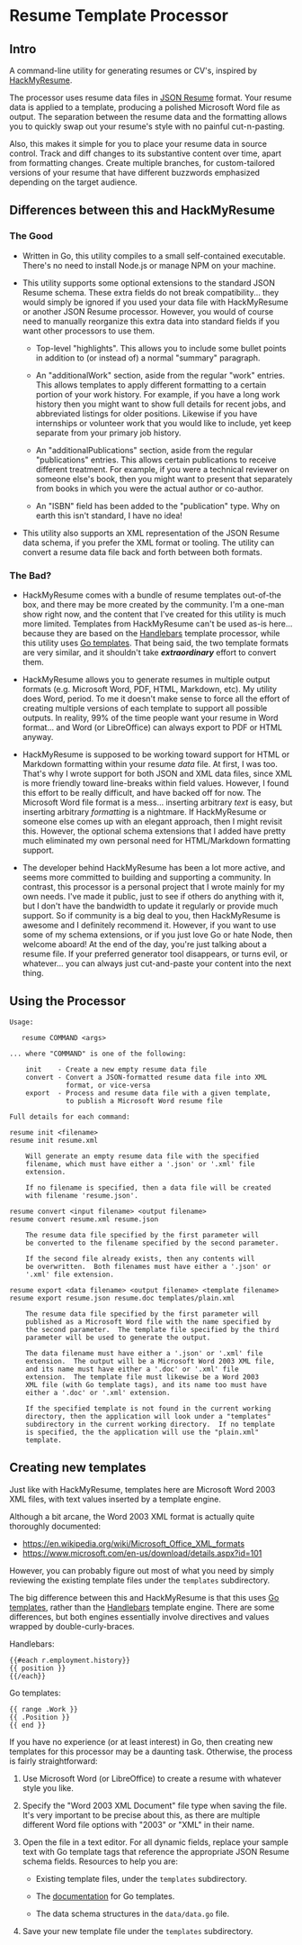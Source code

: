 Resume Template Processor
=========================

Intro
-----
A command-line utility for generating resumes or CV's, inspired by
[HackMyResume](https://github.com/hacksalot/HackMyResume).

The processor uses resume data files in [JSON Resume](https://github.com/jsonresume/resume-schema)
format.  Your resume data is applied to a template, producing a polished Microsoft Word file as
output.  The separation between the resume data and the formatting allows you to quickly swap out
your resume's style with no painful cut-n-pasting.

Also, this makes it simple for you to place your resume data in source control.  Track and diff
changes to its substantive content over time, apart from formatting changes.  Create multiple
branches, for custom-tailored versions of your resume that have different buzzwords emphasized
depending on the target audience.

Differences between this and HackMyResume
-----------------------------------------

### The Good

* Written in Go, this utility compiles to a small self-contained executable.  There's no need to
  install Node.js or manage NPM on your machine.

* This utility supports some optional extensions to the standard JSON Resume schema.  These extra
  fields do not break compatibility... they would simply be ignored if you used your data file with
  HackMyResume or another JSON Resume processor.  However, you would of course need to manually
  reorganize this extra data into standard fields if you want other processors to use them.

    * Top-level "highlights".  This allows you to include some bullet points in addition to (or
      instead of) a normal "summary" paragraph.

    * An "additionalWork" section, aside from the regular "work" entries.  This allows templates
      to apply different formatting to a certain portion of your work history.  For example, if you
      have a long work history then you might want to show full details for recent jobs, and
      abbreviated listings for older positions.  Likewise if you have internships or volunteer
      work that you would like to include, yet keep separate from your primary job history.

    * An "additionalPublications" section, aside from the regular "publications" entries.  This
      allows certain publications to receive different treatment.  For example, if you were a
      technical reviewer on someone else's book, then you might want to present that separately
      from books in which you were the actual author or co-author.

    * An "ISBN" field has been added to the "publication" type.  Why on earth this isn't standard,
      I have no idea!

* This utility also supports an XML representation of the JSON Resume data schema, if you prefer
  the XML format or tooling.  The utility can convert a resume data file back and forth between
  both formats.

### The Bad?

* HackMyResume comes with a bundle of resume templates out-of-the box, and there may be more
  created by the community.  I'm a one-man show right now, and the content that I've created for
  this utility is much more limited.  Templates from HackMyResume can't be used as-is here...
  because they are based on the [Handlebars](http://handlebarsjs.com/) template processor, while
  this utility uses [Go templates](https://golang.org/pkg/text/template/).  That being said, the
  two template formats are very similar, and it shouldn't take ***extraordinary*** effort to
  convert them.

* HackMyResume allows you to generate resumes in multiple output formats (e.g. Microsoft Word,
  PDF, HTML, Markdown, etc).  My utility does Word, period.  To me it doesn't make
  sense to force all the effort of creating multiple versions of each template to support all
  possible outputs.  In reality, 99% of the time people want your resume in Word format... and
  Word (or LibreOffice) can always export to PDF or HTML anyway.

* HackMyResume is supposed to be working toward support for HTML or Markdown formatting within
  your resume *data* file.  At first, I was too.  That's why I wrote support for both JSON and
  XML data files, since XML is more friendly toward line-breaks within field values.
  However, I found this effort to be really difficult, and have backed off for now.  The
  Microsoft Word file format is a mess... inserting arbitrary *text* is easy, but inserting
  arbitrary *formatting* is a nightmare.  If HackMyResume or someone else comes up with an
  elegant approach, then I might revisit this.  However, the optional schema extensions that I
  added have pretty much eliminated my own personal need for HTML/Markdown formatting support.

* The developer behind HackMyResume has been a lot more active, and seems more committed to
  building and supporting a community.  In contrast, this processor is a personal project that
  I wrote mainly for my own needs.  I've made it public, just to see if others do anything with
  it, but I don't have the bandwidth to update it regularly or provide much support.  So if
  community is a big deal to you, then HackMyResume is awesome and I definitely recommend it.
  However, if you want to use some of my schema extensions, or if you just love Go or hate Node,
  then welcome aboard!  At the end of the day, you're just talking about a resume file.  If your
  preferred generator tool disappears, or turns evil, or whatever... you can always just
  cut-and-paste your content into the next thing.

Using the Processor
-------------------
```
Usage:

   resume COMMAND <args>

... where "COMMAND" is one of the following:

	init    - Create a new empty resume data file
	convert - Convert a JSON-formatted resume data file into XML
	          format, or vice-versa
	export  - Process and resume data file with a given template,
	          to publish a Microsoft Word resume file

Full details for each command:

resume init <filename>
resume init resume.xml

	Will generate an empty resume data file with the specified
	filename, which must have either a '.json' or '.xml' file
	extension.

	If no filename is specified, then a data file will be created
	with filename 'resume.json'.

resume convert <input filename> <output filename>
resume convert resume.xml resume.json

	The resume data file specified by the first parameter will
	be converted to the filename specified by the second parameter.

	If the second file already exists, then any contents will
	be overwritten.  Both filenames must have either a '.json' or
	'.xml' file extension.

resume export <data filename> <output filename> <template filename>
resume export resume.json resume.doc templates/plain.xml

	The resume data file specified by the first parameter will
	published as a Microsoft Word file with the name specified by
	the second parameter.  The template file specified by the third
	parameter will be used to generate the output.

	The data filename must have either a '.json' or '.xml' file
	extension.  The output will be a Microsoft Word 2003 XML file,
	and its name must have either a '.doc' or '.xml' file
	extension.  The template file must likewise be a Word 2003
	XML file (with Go template tags), and its name too must have
	either a '.doc' or '.xml' extension.

	If the specified template is not found in the current working
	directory, then the application will look under a "templates"
	subdirectory in the current working directory.  If no template
	is specified, the the application will use the "plain.xml"
	template.
```

Creating new templates
----------------------
Just like with HackMyResume, templates here are Microsoft Word 2003 XML files, with text values
inserted by a template engine.

Although a bit arcane, the Word 2003 XML format is actually quite thoroughly documented:

* https://en.wikipedia.org/wiki/Microsoft_Office_XML_formats
* https://www.microsoft.com/en-us/download/details.aspx?id=101

However, you can probably figure out most of what you need by simply reviewing the existing
template files under the `templates` subdirectory.

The big difference between this and HackMyResume is that this uses
[Go templates](https://golang.org/pkg/text/template/), rather than the
[Handlebars](http://handlebarsjs.com/) template engine.  There are some differences, but both
engines essentially involve directives and values wrapped by double-curly-braces.

Handlebars:
```
{{#each r.employment.history}}
{{ position }}
{{/each}}
```

Go templates:
```
{{ range .Work }}
{{ .Position }}
{{ end }}
```

If you have no experience (or at least interest) in Go, then creating new templates for this
processor may be a daunting task.  Otherwise, the process is fairly straightforward:

1. Use Microsoft Word (or LibreOffice) to create a resume with whatever style you like.

2. Specify the "Word 2003 XML Document" file type when saving the file.  It's very important
   to be precise about this, as there are multiple different Word file options with "2003"
   or "XML" in their name.

3. Open the file in a text editor.  For all dynamic fields, replace your sample text with Go
   template tags that reference the appropriate JSON Resume schema fields.  Resources to help
   you are:

   * Existing template files, under the `templates` subdirectory.

   * The [documentation](https://golang.org/pkg/text/template/) for Go templates.

   * The data schema structures in the `data/data.go` file.

4. Save your new template file under the `templates` subdirectory.
